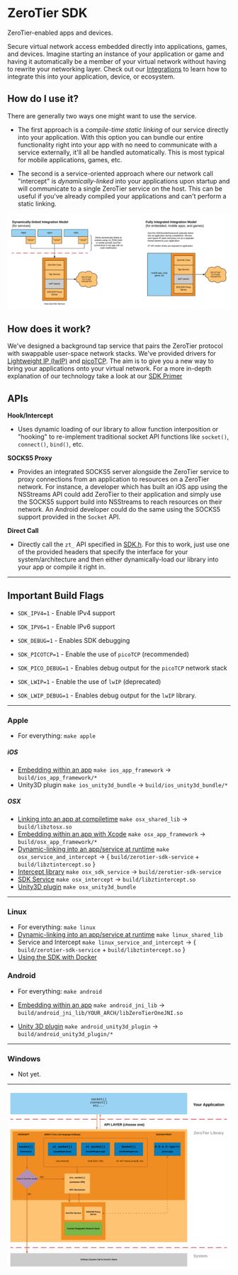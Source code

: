 ZeroTier SDK
======

ZeroTier-enabled apps and devices.

Secure virtual network access embedded directly into applications, games, and devices. Imagine starting an instance of your application or game and having it automatically be a member of your virtual network without having to rewrite your networking layer. Check out our [Integrations](integrations/) to learn how to integrate this into your application, device, or ecosystem.

## How do I use it?

There are generally two ways one might want to use the service. 

 - The first approach is a *compile-time static linking* of our service directly into your application. With this option you can bundle our entire functionality right into your app with no need to communicate with a service externally, it'll all be handled automatically. This is most typical for mobile applications, games, etc.

 - The second is a service-oriented approach where our network call "intercept" is *dynamically-linked* into your applications upon startup and will communicate to a single ZeroTier service on the host. This can be useful if you've already compiled your applications and can't perform a static linking.

![Image](docs/img/methods.png)

## How does it work?

We've designed a background tap service that pairs the ZeroTier protocol with swappable user-space network stacks. We've provided drivers for [Lightweight IP (lwIP)](http://savannah.nongnu.org/projects/lwip/) and [picoTCP](http://www.picotcp.com/). The aim is to give you a new way to bring your applications onto your virtual network. For a more in-depth explanation of our technology take a look at our [SDK Primer](docs/zt_sdk_primer.md)

## APIs

**Hook/Intercept**
- Uses dynamic loading of our library to allow function interposition or "hooking" to re-implement traditional socket API functions like `socket()`, `connect()`, `bind()`, etc.

**SOCKS5 Proxy**
- Provides an integrated SOCKS5 server alongside the ZeroTier service to proxy connections from an application to resources on a ZeroTier network. For instance, a developer which has built an iOS app using the NSStreams API could add ZeroTier to their application and simply use the SOCKS5 support build into NSStreams to reach resources on their network. An Android developer could do the same using the SOCKS5 support provided in the `Socket` API.

**Direct Call**
- Directly call the `zt_` API specified in [SDK.h](src/SDK.h). For this to work, just use one of the provided headers that specify the interface for your system/architecture and then either dynamically-load our library into your app or compile it right in. 


***
## Important Build Flags

- `SDK_IPV4=1` - Enable IPv4 support
- `SDK_IPV6=1` - Enable IPv6 support

- `SDK_DEBUG=1` - Enables SDK debugging

- `SDK_PICOTCP=1` - Enable the use of `picoTCP` (recommended)
- `SDK_PICO_DEBUG=1` - Enables debug output for the `picoTCP` network stack

- `SDK_LWIP=1` - Enable the use of `lwIP` (deprecated)
- `SDK_LWIP_DEBUG=1` - Enables debug output for the `lwIP` library.

***

### Apple 
 - For everything: `make apple`

##### iOS
 - [Embedding within an app](apple/example_app/iOS) `make ios_app_framework` -> `build/ios_app_framework/*`
 - Unity3D plugin `make ios_unity3d_bundle` -> `build/ios_unity3d_bundle/*`

##### OSX
 - [Linking into an app at compiletime](../docs/osx_zt_sdk.md) `make osx_shared_lib` -> `build/libztosx.so`
 - [Embedding within an app with Xcode](apple/example_app/OSX) `make osx_app_framework` -> `build/osx_app_framework/*`
 - [Dynamic-linking into an app/service at runtime](../docs/osx_zt_sdk.md) `make osx_service_and_intercept` -> { `build/zerotier-sdk-service` + `build/libztintercept.so` }
 - [Intercept library](../docs/osx_zt_sdk.md) `make osx_sdk_service` -> `build/zerotier-sdk-service`
 - [SDK Service](../docs/osx_zt_sdk.md) `make osx_intercept` -> `build/libztintercept.so`
 - [Unity3D plugin](apple/ZeroTierSDK_Apple) `make osx_unity3d_bundle`

***
### Linux
 - For everything: `make linux`
 - [Dynamic-linking into an app/service at runtime](../docs/linux_zt_sdk.md) `make linux_shared_lib`
 - Service and Intercept `make linux_service_and_intercept` -> { `build/zerotier-sdk-service` + `build/libztintercept.so` }
 - [Using the SDK with Docker](docker)

### Android 
 - For everything: `make android`
 
 - [Embedding within an app](android) `make android_jni_lib` -> `build/android_jni_lib/YOUR_ARCH/libZeroTierOneJNI.so`
 - [Unity 3D plugin](../docs/android_unity3d_zt_sdk.md) `make android_unity3d_plugin` -> `build/android_unity3d_plugin/*`

***
### Windows
 - Not yet.


***
![Image](docs/img/api_diagram.png)
